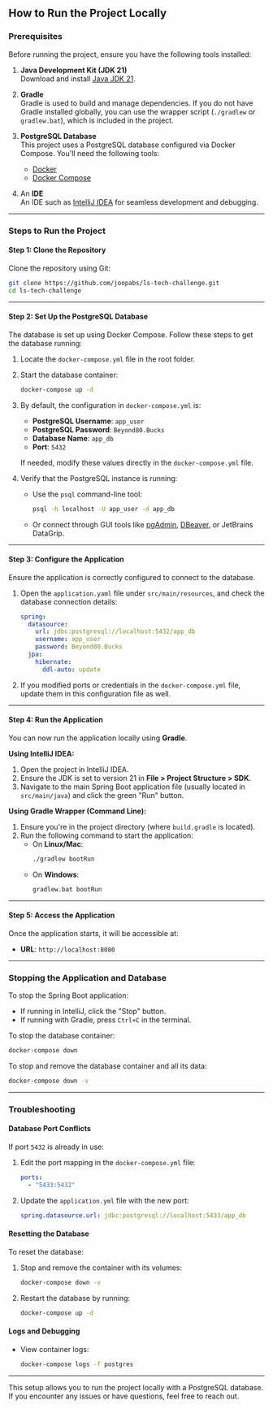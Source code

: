 ## How to Run the Project Locally

### Prerequisites
Before running the project, ensure you have the following tools installed:
1. **Java Development Kit (JDK 21)**  
   Download and install [Java JDK 21](https://www.oracle.com/java/technologies/javase-jdk21-downloads.html).

2. **Gradle**  
   Gradle is used to build and manage dependencies. If you do not have Gradle installed globally, you can use the wrapper script (`./gradlew` or `gradlew.bat`), which is included in the project.

3. **PostgreSQL Database**  
   This project uses a PostgreSQL database configured via Docker Compose. You'll need the following tools:
   - [Docker](https://www.docker.com/get-started)
   - [Docker Compose](https://docs.docker.com/compose/install/)

4. An **IDE**  
   An IDE such as [IntelliJ IDEA](https://www.jetbrains.com/idea/download) for seamless development and debugging.

---

### Steps to Run the Project

#### Step 1: Clone the Repository
Clone the repository using Git:
```bash
git clone https://github.com/joopabs/ls-tech-challenge.git
cd ls-tech-challenge
```

---

#### Step 2: Set Up the PostgreSQL Database
The database is set up using Docker Compose. Follow these steps to get the database running:

1. Locate the `docker-compose.yml` file in the root folder.
2. Start the database container:
   ```bash
   docker-compose up -d
   ```
3. By default, the configuration in `docker-compose.yml` is:
   - **PostgreSQL Username**: `app_user`
   - **PostgreSQL Password**: `Beyond80.Bucks`
   - **Database Name**: `app_db`
   - **Port**: `5432`

   If needed, modify these values directly in the `docker-compose.yml` file.

4. Verify that the PostgreSQL instance is running:
   - Use the `psql` command-line tool:
     ```bash
     psql -h localhost -U app_user -d app_db
     ```
   - Or connect through GUI tools like [pgAdmin](https://www.pgadmin.org/), [DBeaver](https://dbeaver.io/), or JetBrains DataGrip.

---

#### Step 3: Configure the Application
Ensure the application is correctly configured to connect to the database.

1. Open the `application.yaml` file under `src/main/resources`, and check the database connection details:
   ```yaml
   spring:
     datasource:
       url: jdbc:postgresql://localhost:5432/app_db
       username: app_user
       password: Beyond80.Bucks
     jpa:
       hibernate:
         ddl-auto: update
   ```
2. If you modified ports or credentials in the `docker-compose.yml` file, update them in this configuration file as well.

---

#### Step 4: Run the Application
You can now run the application locally using **Gradle**.

**Using IntelliJ IDEA:**
1. Open the project in IntelliJ IDEA.
2. Ensure the JDK is set to version 21 in **File > Project Structure > SDK**.
3. Navigate to the main Spring Boot application file (usually located in `src/main/java`) and click the green "Run" button.

**Using Gradle Wrapper (Command Line):**
1. Ensure you're in the project directory (where `build.gradle` is located).
2. Run the following command to start the application:
   - On **Linux/Mac**:
     ```bash
     ./gradlew bootRun
     ```
   - On **Windows**:
     ```bash
     gradlew.bat bootRun
     ```

---

#### Step 5: Access the Application
Once the application starts, it will be accessible at:
- **URL**: `http://localhost:8080`

---

### Stopping the Application and Database

To stop the Spring Boot application:
- If running in IntelliJ, click the "Stop" button.
- If running with Gradle, press `Ctrl+C` in the terminal.

To stop the database container:
```bash
docker-compose down
```

To stop and remove the database container and all its data:
```bash
docker-compose down -v
```

---

### Troubleshooting

#### Database Port Conflicts
If port `5432` is already in use:
1. Edit the port mapping in the `docker-compose.yml` file:
   ```yaml
   ports:
     - "5433:5432"
   ```
2. Update the `application.yml` file with the new port:
   ```yaml
   spring.datasource.url: jdbc:postgresql://localhost:5433/app_db
   ```

#### Resetting the Database
To reset the database:
1. Stop and remove the container with its volumes:
   ```bash
   docker-compose down -v
   ```
2. Restart the database by running:
   ```bash
   docker-compose up -d
   ```

#### Logs and Debugging
- View container logs:
  ```bash
  docker-compose logs -f postgres
  ```
---

This setup allows you to run the project locally with a PostgreSQL database. If you encounter any issues or have questions, feel free to reach out.